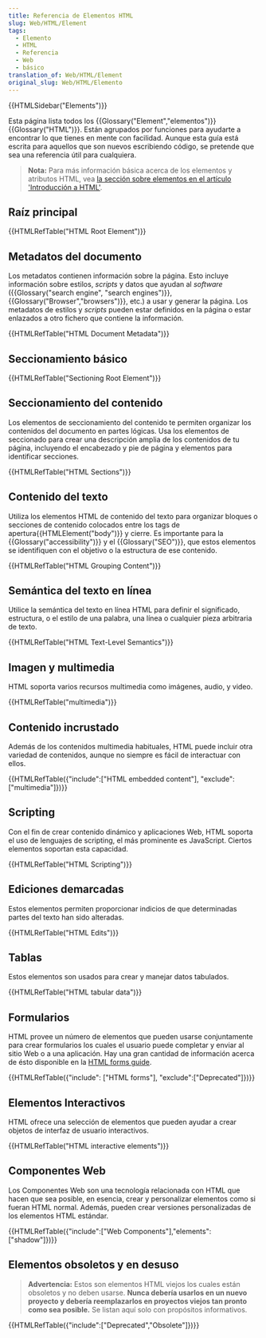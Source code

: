 ```yaml
---
title: Referencia de Elementos HTML
slug: Web/HTML/Element
tags:
  - Elemento
  - HTML
  - Referencia
  - Web
  - básico
translation_of: Web/HTML/Element
original_slug: Web/HTML/Elemento
---
```


{{HTMLSidebar("Elements")}}

Esta página lista todos los {{Glossary("Element","elementos")}} {{Glossary("HTML")}}. Están agrupados por funciones para ayudarte a encontrar lo que tienes en mente con facilidad. Aunque esta guía está escrita para aquellos que son nuevos escribiendo código, se pretende que sea una referencia útil para cualquiera.

> **Nota:** Para más información básica acerca de los elementos y atributos HTML, vea [la sección sobre elementos en el artículo 'Introducción a HTML'](/es/docs/Web/Guide/HTML/Introduction#Elements_%E2%80%94_the_basic_building_blocks).

## Raíz principal

{{HTMLRefTable("HTML Root Element")}}

## Metadatos del documento

Los metadatos contienen información sobre la página. Esto incluye información sobre estilos, _scripts_ y datos que ayudan al _software_ ({{Glossary("search engine", "search engines")}}, {{Glossary("Browser","browsers")}}, etc.) a usar y generar la página. Los metadatos de estilos y _scripts_ pueden estar definidos en la página o estar enlazados a otro fichero que contiene la información.

{{HTMLRefTable("HTML Document Metadata")}}

## Seccionamiento básico

{{HTMLRefTable("Sectioning Root Element")}}

## Seccionamiento del contenido

Los elementos de seccionamiento del contenido te permiten organizar los contenidos del documento en partes lógicas. Usa los elementos de seccionado para crear una descripción amplia de los contenidos de tu página, incluyendo el encabezado y pie de página y elementos para identificar secciones.

{{HTMLRefTable("HTML Sections")}}

## Contenido del texto

Utiliza los elementos HTML de contenido del texto para organizar bloques o secciones de contenido colocados entre los tags de apertura{{HTMLElement("body")}} y cierre. Es importante para la {{Glossary("accessibility")}} y el {{Glossary("SEO")}}, que estos elementos se identifiquen con el objetivo o la estructura de ese contenido.

{{HTMLRefTable("HTML Grouping Content")}}

## Semántica del texto en línea

Utilice la semántica del texto en línea HTML para definir el significado, estructura, o el estilo de una palabra, una línea o cualquier pieza arbitraria de texto.

{{HTMLRefTable("HTML Text-Level Semantics")}}

## Imagen y multimedia

HTML soporta varios recursos multimedia como imágenes, audio, y video.

{{HTMLRefTable("multimedia")}}

## Contenido incrustado

Además de los contenidos multimedia habituales, HTML puede incluir otra variedad de contenidos, aunque no siempre es fácil de interactuar con ellos.

{{HTMLRefTable({"include":["HTML embedded content"], "exclude":["multimedia"]})}}

## Scripting

Con el fin de crear contenido dinámico y aplicaciones Web, HTML soporta el uso de lenguajes de scripting, el más prominente es JavaScript. Ciertos elementos soportan esta capacidad.

{{HTMLRefTable("HTML Scripting")}}

## Ediciones demarcadas

Estos elementos permiten proporcionar indicios de que determinadas partes del texto han sido alteradas.

{{HTMLRefTable("HTML Edits")}}

## Tablas

Estos elementos son usados para crear y manejar datos tabulados.

{{HTMLRefTable("HTML tabular data")}}

## Formularios

HTML provee un número de elementos que pueden usarse conjuntamente para crear formularios los cuales el usuario puede completar y enviar al sitio Web o a una aplicación. Hay una gran cantidad de información acerca de ésto disponible en la [HTML forms guide](/es/docs/Web/Guide/HTML/Forms).

{{HTMLRefTable({"include": ["HTML forms"], "exclude":["Deprecated"]})}}

## Elementos Interactivos

HTML ofrece una selección de elementos que pueden ayudar a crear objetos de interfaz de usuario interactivos.

{{HTMLRefTable("HTML interactive elements")}}

## Componentes Web

Los Componentes Web son una tecnología relacionada con HTML que hacen que sea posible, en esencia, crear y personalizar elementos como si fueran HTML normal. Además, pueden crear versiones personalizadas de los elementos HTML estándar.

{{HTMLRefTable({"include":["Web Components"],"elements":["shadow"]})}}

## Elementos obsoletos y en desuso

> **Advertencia:** Estos son elementos HTML viejos los cuales están obsoletos y no deben usarse. **Nunca debería usarlos en un nuevo proyecto y debería reemplazarlos en proyectos viejos tan pronto como sea posible.** Se listan aquí solo con propósitos informativos.

{{HTMLRefTable({"include":["Deprecated","Obsolete"]})}}

